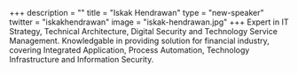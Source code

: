 +++
description = ""
title = "Iskak Hendrawan"
type = "new-speaker"
twitter = "iskakhendrawan"
image = "iskak-hendrawan.jpg"
+++
Expert in IT Strategy, Technical Architecture, Digital Security and Technology Service Management. Knowledgable in providing solution for financial industry, covering Integrated Application, Process Automation, Technology Infrastructure and Information Security.